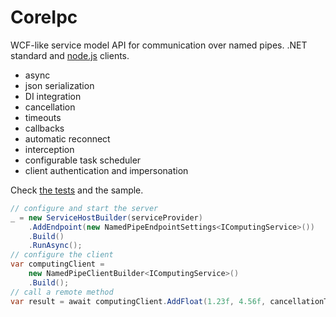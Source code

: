 # CoreIpc
WCF-like service model API for communication over named pipes. .NET standard and [node.js](https://github.com/UiPath/coreipc/tree/master/src/Clients/nodejs) clients.
- async
- json serialization
- DI integration
- cancellation
- timeouts
- callbacks
- automatic reconnect
- interception
- configurable task scheduler
- client authentication and impersonation

Check [the tests](https://github.com/UiPath/CoreIpc/blob/master/src/UiPath.CoreIpc.Tests/IpcTests.cs) and the sample.
```C#
// configure and start the server
_ = new ServiceHostBuilder(serviceProvider)
    .AddEndpoint(new NamedPipeEndpointSettings<IComputingService>())
    .Build()
    .RunAsync();
// configure the client
var computingClient = 
    new NamedPipeClientBuilder<IComputingService>()
    .Build();
// call a remote method
var result = await computingClient.AddFloat(1.23f, 4.56f, cancellationToken);
```
